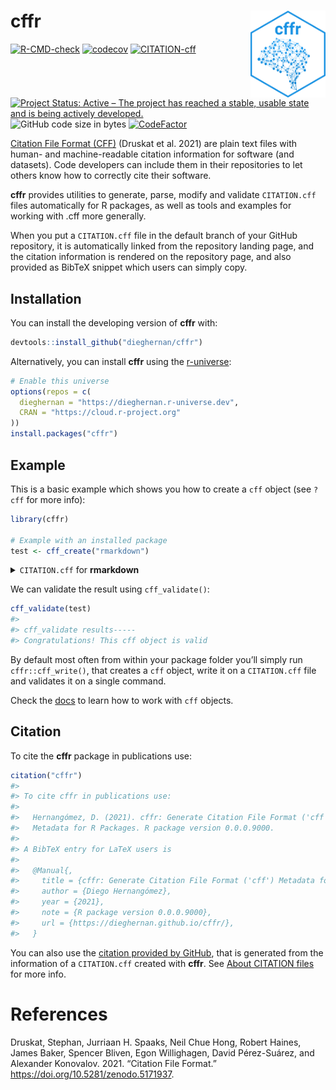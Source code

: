 
<!-- README.md is generated from README.Rmd. Please edit that file -->

# cffr <img src="man/figures/logo.png" align="right" width="120"/>

<!-- badges: start -->

[![R-CMD-check](https://github.com/dieghernan/cffr/actions/workflows/check-full.yaml/badge.svg)](https://github.com/dieghernan/cffr/actions/workflows/check-full.yaml)
[![codecov](https://codecov.io/gh/dieghernan/cffr/branch/master/graph/badge.svg)](https://codecov.io/gh/dieghernan/cffr)
[![CITATION-cff](https://github.com/dieghernan/cffr/actions/workflows/cff-validator.yml/badge.svg)](https://github.com/dieghernan/cffr/actions/workflows/cff-validator.yml)
[![Project Status: Active – The project has reached a stable, usable
state and is being actively
developed.](https://www.repostatus.org/badges/latest/active.svg)](https://www.repostatus.org/#active)
![GitHub code size in
bytes](https://img.shields.io/github/languages/code-size/dieghernan/cffr)
[![CodeFactor](https://www.codefactor.io/repository/github/dieghernan/cffr/badge)](https://www.codefactor.io/repository/github/dieghernan/cffr)

<!-- badges: end -->

[Citation File Format (CFF)](https://citation-file-format.github.io/)
(Druskat et al. 2021) are plain text files with human- and
machine-readable citation information for software (and datasets). Code
developers can include them in their repositories to let others know how
to correctly cite their software.

**cffr** provides utilities to generate, parse, modify and validate
`CITATION.cff` files automatically for R packages, as well as tools and
examples for working with .cff more generally.

When you put a `CITATION.cff` file in the default branch of your GitHub
repository, it is automatically linked from the repository landing page,
and the citation information is rendered on the repository page, and
also provided as BibTeX snippet which users can simply copy.

## Installation

You can install the developing version of **cffr** with:

``` r
devtools::install_github("dieghernan/cffr")
```

Alternatively, you can install **cffr** using the
[r-universe](https://dieghernan.r-universe.dev/ui#builds):

``` r
# Enable this universe
options(repos = c(
  dieghernan = "https://dieghernan.r-universe.dev",
  CRAN = "https://cloud.r-project.org"
))
install.packages("cffr")
```

## Example

This is a basic example which shows you how to create a `cff` object
(see `?cff` for more info):

``` r
library(cffr)

# Example with an installed package
test <- cff_create("rmarkdown")
```

<details>

<summary> <code>CITATION.cff</code> for
<strong>rmarkdown</strong></summary>

    cff-version: 1.2.0
    message: 'To cite package "rmarkdown" in publications use:'
    type: software
    license: GPL-3.0-only
    title: 'rmarkdown: Dynamic Documents for R'
    version: '2.10'
    abstract: Convert R Markdown documents into a variety of formats.
    authors:
    - family-names: Allaire
      given-names: JJ
      email: jj@rstudio.com
    - family-names: Xie
      given-names: Yihui
      email: xie@yihui.name
      orcid: https://orcid.org/0000-0003-0645-5666
    - family-names: McPherson
      given-names: Jonathan
      email: jonathan@rstudio.com
    - family-names: Luraschi
      given-names: Javier
      email: javier@rstudio.com
    - family-names: Ushey
      given-names: Kevin
      email: kevin@rstudio.com
    - family-names: Atkins
      given-names: Aron
      email: aron@rstudio.com
    - family-names: Wickham
      given-names: Hadley
      email: hadley@rstudio.com
    - family-names: Cheng
      given-names: Joe
      email: joe@rstudio.com
    - family-names: Chang
      given-names: Winston
      email: winston@rstudio.com
    - family-names: Iannone
      given-names: Richard
      email: rich@rstudio.com
      orcid: https://orcid.org/0000-0003-3925-190X
    preferred-citation:
      type: manual
      title: 'rmarkdown: Dynamic Documents for R'
      authors:
      - family-names: Allaire
        given-names: JJ
      - family-names: Xie
        given-names: Yihui
      - family-names: McPherson
        given-names: Jonathan
      - family-names: Luraschi
        given-names: Javier
      - family-names: Ushey
        given-names: Kevin
      - family-names: Atkins
        given-names: Aron
      - family-names: Wickham
        given-names: Hadley
      - family-names: Cheng
        given-names: Joe
      - family-names: Chang
        given-names: Winston
      - family-names: Iannone
        given-names: Richard
      year: '2021'
      url: https://github.com/rstudio/rmarkdown
    repository-code: https://github.com/rstudio/rmarkdown
    url: https://pkgs.rstudio.com/rmarkdown/
    date-released: '2021-08-06'
    contact:
    - family-names: Xie
      given-names: Yihui
      email: xie@yihui.name
      orcid: https://orcid.org/0000-0003-0645-5666
    references:
    - type: book
      title: 'R Markdown: The Definitive Guide'
      authors:
      - family-names: Xie
        given-names: Yihui
      - family-names: Allaire
        given-names: J.J.
      - family-names: Grolemund
        given-names: Garrett
      publisher:
        name: Chapman and Hall/CRC
      year: '2018'
      url: https://bookdown.org/yihui/rmarkdown
    - type: book
      title: R Markdown Cookbook
      authors:
      - family-names: Xie
        given-names: Yihui
      - family-names: Dervieux
        given-names: Christophe
      - family-names: Riederer
        given-names: Emily
      publisher:
        name: Chapman and Hall/CRC
      year: '2020'
      url: https://bookdown.org/yihui/rmarkdown-cookbook

</details>

We can validate the result using `cff_validate()`:

``` r
cff_validate(test)
#> 
#> cff_validate results-----
#> Congratulations! This cff object is valid
```

By default most often from within your package folder you’ll simply run
`cffr::cff_write()`, that creates a `cff` object, write it on a
`CITATION.cff` file and validates it on a single command.

Check the [docs](https://dieghernan.github.io/cffr/reference/index.html)
to learn how to work with `cff` objects.

## Citation

To cite the **cffr** package in publications use:

``` r
citation("cffr")
#> 
#> To cite cffr in publications use:
#> 
#>   Hernangómez, D. (2021). cffr: Generate Citation File Format ('cff')
#>   Metadata for R Packages. R package version 0.0.0.9000.
#> 
#> A BibTeX entry for LaTeX users is
#> 
#>   @Manual{,
#>     title = {cffr: Generate Citation File Format ('cff') Metadata for R Packages},
#>     author = {Diego Hernangómez},
#>     year = {2021},
#>     note = {R package version 0.0.0.9000},
#>     url = {https://dieghernan.github.io/cffr/},
#>   }
```

You can also use the [citation provided by
GitHub](https://github.com/dieghernan/cffr), that is generated from the
information of a `CITATION.cff` created with **cffr**. See [About
CITATION
files](https://docs.github.com/en/repositories/managing-your-repositorys-settings-and-features/customizing-your-repository/about-citation-files)
for more info.

# References

<div id="refs" class="references">

<div id="ref-Druskat_Citation_File_Format_2021">

Druskat, Stephan, Jurriaan H. Spaaks, Neil Chue Hong, Robert Haines,
James Baker, Spencer Bliven, Egon Willighagen, David Pérez-Suárez, and
Alexander Konovalov. 2021. “Citation File Format.”
<https://doi.org/10.5281/zenodo.5171937>.

</div>

</div>
